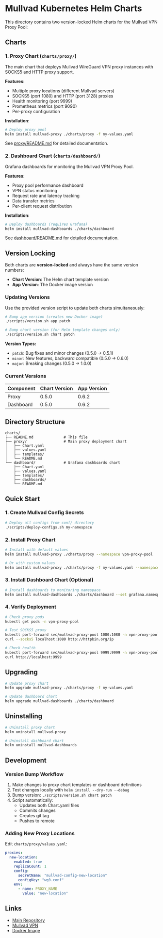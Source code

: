 # Mullvad Kubernetes Helm Charts

This directory contains two version-locked Helm charts for the Mullvad VPN Proxy Pool:

## Charts

### 1. Proxy Chart (`charts/proxy/`)

The main chart that deploys Mullvad WireGuard VPN proxy instances with SOCKS5 and HTTP proxy support.

**Features:**
- Multiple proxy locations (different Mullvad servers)
- SOCKS5 (port 1080) and HTTP (port 3128) proxies
- Health monitoring (port 9999)
- Prometheus metrics (port 9090)
- Per-proxy configuration

**Installation:**
```bash
# Deploy proxy pool
helm install mullvad-proxy ./charts/proxy -f my-values.yaml
```

See [proxy/README.md](proxy/README.md) for detailed documentation.

### 2. Dashboard Chart (`charts/dashboard/`)

Grafana dashboards for monitoring the Mullvad VPN Proxy Pool.

**Features:**
- Proxy pool performance dashboard
- VPN status monitoring
- Request rate and latency tracking
- Data transfer metrics
- Per-client request distribution

**Installation:**
```bash
# Deploy dashboards (requires Grafana)
helm install mullvad-dashboards ./charts/dashboard
```

See [dashboard/README.md](dashboard/README.md) for detailed documentation.

## Version Locking

Both charts are **version-locked** and always have the same version numbers:
- **Chart Version**: The Helm chart template version
- **App Version**: The Docker image version

### Updating Versions

Use the provided version script to update both charts simultaneously:

```bash
# Bump app version (creates new Docker image)
./scripts/version.sh app patch

# Bump chart version (for Helm template changes only)
./scripts/version.sh chart patch
```

**Version Types:**
- `patch`: Bug fixes and minor changes (0.5.0 → 0.5.1)
- `minor`: New features, backward compatible (0.5.0 → 0.6.0)
- `major`: Breaking changes (0.5.0 → 1.0.0)

### Current Versions

| Component | Chart Version | App Version |
|-----------|---------------|-------------|
| Proxy     | 0.5.0         | 0.6.2       |
| Dashboard | 0.5.0         | 0.6.2       |

## Directory Structure

```
charts/
├── README.md              # This file
├── proxy/                 # Main proxy deployment chart
│   ├── Chart.yaml
│   ├── values.yaml
│   ├── templates/
│   └── README.md
└── dashboard/             # Grafana dashboards chart
    ├── Chart.yaml
    ├── values.yaml
    ├── templates/
    ├── dashboards/
    └── README.md
```

## Quick Start

### 1. Create Mullvad Config Secrets

```bash
# Deploy all configs from conf/ directory
./scripts/deploy-configs.sh my-namespace
```

### 2. Install Proxy Chart

```bash
# Install with default values
helm install mullvad-proxy ./charts/proxy --namespace vpn-proxy-pool

# Or with custom values
helm install mullvad-proxy ./charts/proxy -f my-values.yaml --namespace vpn-proxy-pool
```

### 3. Install Dashboard Chart (Optional)

```bash
# Install dashboards to monitoring namespace
helm install mullvad-dashboards ./charts/dashboard --set grafana.namespace=monitoring
```

### 4. Verify Deployment

```bash
# Check proxy pods
kubectl get pods -n vpn-proxy-pool

# Test SOCKS5 proxy
kubectl port-forward svc/mullvad-proxy-pool 1080:1080 -n vpn-proxy-pool
curl --socks5 localhost:1080 http://httpbin.org/ip

# Check health
kubectl port-forward svc/mullvad-proxy-pool 9999:9999 -n vpn-proxy-pool
curl http://localhost:9999
```

## Upgrading

```bash
# Update proxy chart
helm upgrade mullvad-proxy ./charts/proxy -f my-values.yaml

# Update dashboard chart
helm upgrade mullvad-dashboards ./charts/dashboard
```

## Uninstalling

```bash
# Uninstall proxy chart
helm uninstall mullvad-proxy

# Uninstall dashboard chart
helm uninstall mullvad-dashboards
```

## Development

### Version Bump Workflow

1. Make changes to proxy chart templates or dashboard definitions
2. Test changes locally with `helm install --dry-run --debug`
3. Bump version: `./scripts/version.sh chart patch`
4. Script automatically:
   - Updates both Chart.yaml files
   - Commits changes
   - Creates git tag
   - Pushes to remote

### Adding New Proxy Locations

Edit `charts/proxy/values.yaml`:

```yaml
proxies:
  new-location:
    enabled: true
    replicaCount: 1
    config:
      secretName: "mullvad-config-new-location"
      configKey: "wg0.conf"
    env:
      - name: PROXY_NAME
        value: "new-location"
```

## Links

- [Main Repository](https://github.com/rixau/mullvad-kubernetes)
- [Mullvad VPN](https://mullvad.net/)
- [Docker Image](https://github.com/rixau/mullvad-kubernetes/pkgs/container/mullvad-kubernetes)

